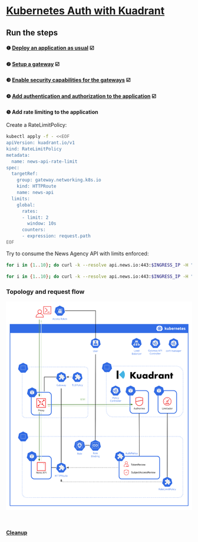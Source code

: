 # [Kubernetes Auth with Kuadrant](README.md)

## Run the steps

#### ❶ [Deploy an application as usual](1-deploy.md) ☑️
#### ❷ [Setup a gateway](2-gateway.md) ☑️
#### ❸ [Enable security capabilities for the gateways](3-kuadrant.md) ☑️
#### ❹ [Add authentication and authorization to the application](4-auth.md) ☑️
#### ❺ Add rate limiting to the application

Create a RateLimitPolicy:

```sh
kubectl apply -f - <<EOF
apiVersion: kuadrant.io/v1
kind: RateLimitPolicy
metadata:
  name: news-api-rate-limit
spec:
  targetRef:
    group: gateway.networking.k8s.io
    kind: HTTPRoute
    name: news-api
  limits:
    global:
      rates:
      - limit: 2
        window: 10s
      counters:
      - expression: request.path
EOF
```

Try to consume the News Agency API with limits enforced:

```sh
for i in {1..10}; do curl -k --resolve api.news.io:443:$INGRESS_IP -H "Authorization: Bearer $(kubectl create token niko)" https://api.news.io/sports && sleep 1; done
```

```sh
for i in {1..10}; do curl -k --resolve api.news.io:443:$INGRESS_IP -H "Authorization: Bearer $(kubectl create token niko)" https://api.news.io/economy && sleep 1; done
```

### Topology and request flow

![Architecture](architecture-step-5.png)

<br/>

#### [Cleanup](cleanup.md)
